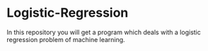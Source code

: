 # Logistic-Regression
In this repository you will get a program which deals with a logistic regression problem of machine learning.
